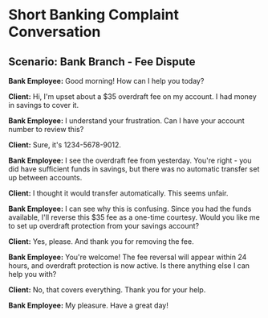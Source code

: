 # Short Banking Complaint Conversation

## Scenario: Bank Branch - Fee Dispute

**Bank Employee:** Good morning! How can I help you today?

**Client:** Hi, I'm upset about a $35 overdraft fee on my account. I had money in savings to cover it.

**Bank Employee:** I understand your frustration. Can I have your account number to review this?

**Client:** Sure, it's 1234-5678-9012.

**Bank Employee:** I see the overdraft fee from yesterday. You're right - you did have sufficient funds in savings, but there was no automatic transfer set up between accounts.

**Client:** I thought it would transfer automatically. This seems unfair.

**Bank Employee:** I can see why this is confusing. Since you had the funds available, I'll reverse this $35 fee as a one-time courtesy. Would you like me to set up overdraft protection from your savings account?

**Client:** Yes, please. And thank you for removing the fee.

**Bank Employee:** You're welcome! The fee reversal will appear within 24 hours, and overdraft protection is now active. Is there anything else I can help you with?

**Client:** No, that covers everything. Thank you for your help.

**Bank Employee:** My pleasure. Have a great day!
